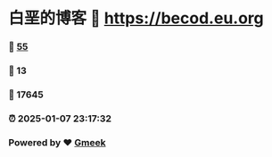 # 白垩的博客 :link: https://becod.eu.org 
### :page_facing_up: [55](https://becod.eu.org/tag.html) 
### :speech_balloon: 13 
### :hibiscus: 17645 
### :alarm_clock: 2025-01-07 23:17:32 
### Powered by :heart: [Gmeek](https://github.com/Meekdai/Gmeek)
